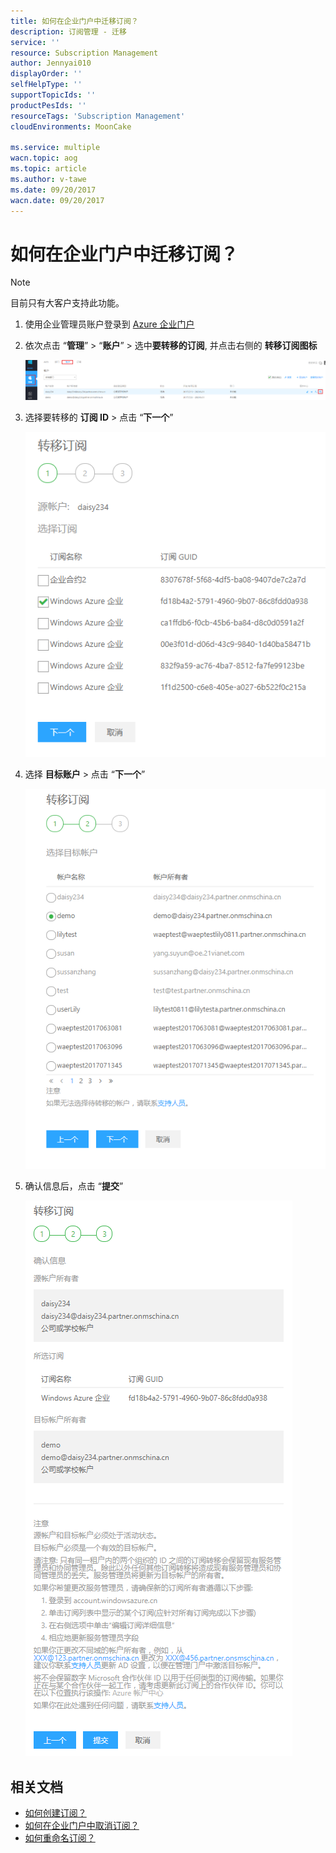 ```yaml
---
title: 如何在企业门户中迁移订阅？
description: 订阅管理 - 迁移
service: ''
resource: Subscription Management
author: Jennyai010
displayOrder: ''
selfHelpType: ''
supportTopicIds: ''
productPesIds: ''
resourceTags: 'Subscription Management'
cloudEnvironments: MoonCake

ms.service: multiple
wacn.topic: aog
ms.topic: article
ms.author: v-tawe
ms.date: 09/20/2017
wacn.date: 09/20/2017
---
```


# 如何在企业门户中迁移订阅？

> [!NOTE]
> 目前只有大客户支持此功能。

1. 使用企业管理员账户登录到 [Azure 企业门户](https://ea.azure.cn)
2. 依次点击 “**管理**” > “**账户**” > 选中**要转移的订阅**, 并点击右侧的 **转移订阅图标**

    ![01](media/aog-commerce-subscription-management-migrate/01.png)

3. 选择要转移的 **订阅 ID** > 点击 “**下一个**”

    ![02](media/aog-commerce-subscription-management-migrate/02.png)

4. 选择 **目标账户** > 点击 “**下一个**”

    ![03](media/aog-commerce-subscription-management-migrate/03.png)

5. 确认信息后，点击 “**提交**”

    ![04](media/aog-commerce-subscription-management-migrate/04.png)

## 相关文档

- [如何创建订阅？](aog-subscription-management-create.md)
- [如何在企业门户中取消订阅？](aog-subscription-management-cancel.md)
- [如何重命名订阅？](aog-subscription-management-rename.md)